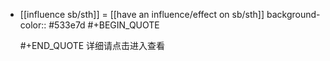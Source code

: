 - [[influence sb/sth]] = [[have an influence/effect on sb/sth]]
  background-color:: #533e7d
  #+BEGIN_QUOTE
  
  #+END_QUOTE 详细请点击进入查看